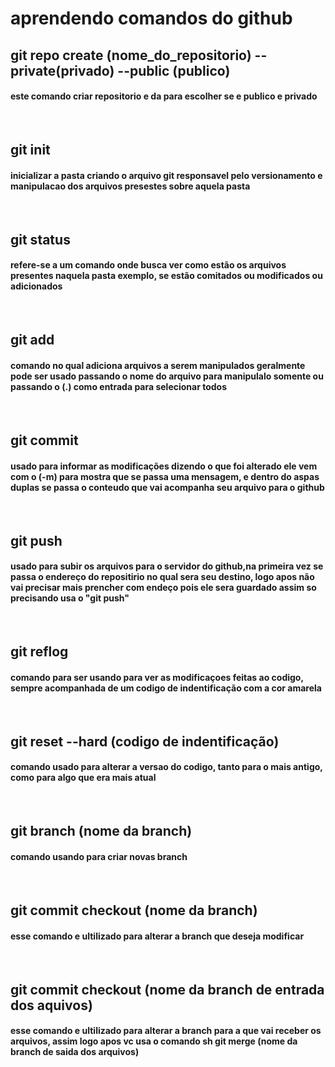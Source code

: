 
<h1>aprendendo comandos do github</h1>


<h2>git repo create (nome_do_repositorio) --private(privado) --public (publico)<br></h2>
<h4>este comando criar repositorio e da para escolher se e publico e privado</h4><br>

<h2>git init   <br></h2>
<h4> inicializar a pasta criando o arquivo git responsavel pelo versionamento e manipulacao dos arquivos presestes sobre aquela pasta</h4>
<br>

<h2>git status <br></h2>
<h4> refere-se a um comando onde busca ver como estão os arquivos presentes naquela pasta exemplo, se estão comitados ou modificados ou adicionados </h4>
<br>

<h2>git add    <br></h2>
<h4> comando no qual adiciona arquivos a serem manipulados geralmente pode ser usado passando o nome do arquivo para manipulalo somente ou passando o (.) como entrada para selecionar todos</h4>
<br>

<h2>git commit <br></h2>
<h4> usado para informar as modificações dizendo o que foi alterado  ele vem com o (-m) para mostra que se passa uma mensagem, e dentro do aspas duplas se passa o conteudo que vai acompanha seu arquivo para o github </h4>
<br>

<h2>git push   <br></h2>
<h4> usado para subir os arquivos para o servidor do github,na primeira vez se passa o endereço do repositirio no qual sera seu destino, logo apos não vai precisar mais prencher com endeço pois ele sera guardado assim so precisando usa o "git push"</h4>
<br>

<h2>git reflog <br></h2>
<h4> comando para ser usando para ver as modificaçoes feitas ao codigo, sempre acompanhada de um codigo de indentificação com a cor amarela</h4>
<br>

<h2>git reset --hard (codigo de indentificação)<br></h2>
<h4>  comando usado para alterar a versao do codigo, tanto para o mais antigo, como para algo que era mais atual </h4>
<br>

<h2>git branch (nome da branch)<br></h2>
<h4> comando usando para criar novas branch </h4>
<br>

<h2>git commit checkout (nome da branch)<br></h2>
<h4> esse comando e ultilizado para alterar a branch que deseja modificar</h4>
<br>

<h2>git commit checkout (nome da branch de entrada dos aquivos) <br></h2>
<h4> esse comando e ultilizado para alterar a branch para a que vai receber os arquivos, assim logo apos vc usa o comando 
  sh git merge (nome da branch de saida dos arquivos) </h4>
<br>
